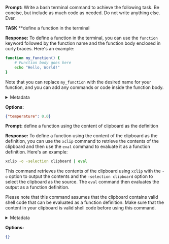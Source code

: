 **Prompt:**
Write a bash terminal command to achieve the following task.
Be concise, but include as much code as needed. Do not write anything else. Ever.

**TASK**
**define a function in the terminal


**Response:**
To define a function in the terminal, you can use the `function` keyword followed by the function name and the function body enclosed in curly braces. Here's an example:

```bash
function my_function() {
    # Function body goes here
    echo "Hello, World!"
}
```

Note that you can replace `my_function` with the desired name for your function, and you can add any commands or code inside the function body.

<details><summary>Metadata</summary>

- Duration: 1960 ms
- Datetime: 2024-01-10T10:53:22.452407
- Model: gpt-3.5-turbo-0613

</details>

**Options:**
```json
{"temperature": 0.0}
```

**Prompt:**
define a function using the content of clipboard as the definition

**Response:**
To define a function using the content of the clipboard as the definition, you can use the `xclip` command to retrieve the contents of the clipboard and then use the `eval` command to evaluate it as a function definition. Here's an example:

```bash
xclip -o -selection clipboard | eval
```

This command retrieves the contents of the clipboard using `xclip` with the `-o` option to output the contents and the `-selection clipboard` option to select the clipboard as the source. The `eval` command then evaluates the output as a function definition.

Please note that this command assumes that the clipboard contains valid shell code that can be evaluated as a function definition. Make sure that the content in your clipboard is valid shell code before using this command.


<details><summary>Metadata</summary>

- Duration: 3049 ms
- Datetime: 2024-01-10T10:57:41.080088
- Model: gpt-3.5-turbo-0613

</details>

**Options:**
```json
{}
```

